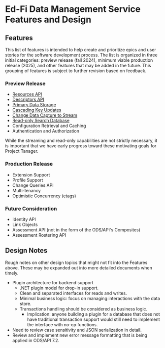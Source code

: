 # Ed-Fi Data Management Service Features and Design

## Features

This list of features is intended to help create and prioritize epics and user
stories for the software development process. The list is organized in three
initial categories: preview release (fall 2024), minimum viable production
release (2025), and other features that may be added in the future. This grouping
of features is subject to further revision based on feedback.

### Preview Release

* [Resources API](./RESOURCES-API.md)
* [Descriptors API](./DESCRIPTORS-API.md)
* [Primary Data Storage](./PRIMARY-DATA-STORAGE/)
* [Cascading Key Updates](./CASCADING-UPDATES.md)
* [Change Data Capture to Stream](./CDC-STREAMING.md)
* [Read-only Search Database](./SEARCH-DATABASE.md)
* Configuration Retrieval and Caching
* Authentication and Authorization

While the streaming and read-only capabilities are not strictly necessary, it is
important that we have early progress toward these motivating goals for Project
Tanager.

### Production Release

* Extension Support
* Profile Support
* Change Queries API
* Multi-tenancy
* Optimistic Concurrency (etags)

### Future Consideration

* Identity API
* Link Objects
* Assessment API (not in the form of the ODS/API's Composites)
* Assessment Rostering API

## Design Notes

Rough notes on other design topics that might not fit into the Features above.
These may be expanded out into more detailed documents when timely.

* Plugin architecture for backend support
  * .NET plugin model for drop-in support.
  * Clean and separated interfaces for reads and writes.
  * Minimal business logic: focus on managing interactions with the data store.
  * Transactions handling should be considered as business logic.
    * Implication: anyone building a plugin for a database that does not have
      traditional transaction support would still need to implement the
      interface with no-op functions.
* Need to review case sensitivity and JSON serialization in detail.
* Review and implement new error message formatting that is being applied in
  ODS/API 7.2.
